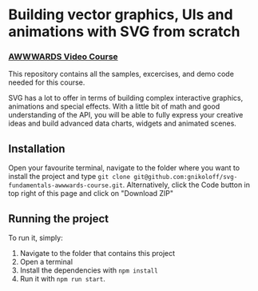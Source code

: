 # Building vector graphics, UIs and animations with SVG from scratch
### [AWWWARDS Video Course](https://www.awwwards.com/academy/course/building-vector-graphics-uis-and-animations-with-svg-from-scratch)

This repository contains all the samples, excercises, and demo code needed for this course.

SVG has a lot to offer in terms of building complex interactive graphics, animations and special effects. With a little bit of math and good understanding of the API, you will be able to fully express your creative ideas and build advanced data charts, widgets and animated scenes.

## Installation

Open your favourite terminal, navigate to the folder where you want to install the project and type `git clone git@github.com:gnikoloff/svg-fundamentals-awwwards-course.git`.
Alternatively, click the Code button in top right of this page and click on "Download ZIP"

## Running the project
To run it, simply:
1. Navigate to the folder that contains this project
2. Open a terminal
3. Install the dependencies with `npm install`
4. Run it with `npm run start`.

